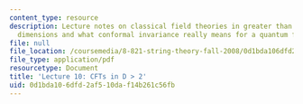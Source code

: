 ```yaml
---
content_type: resource
description: Lecture notes on classical field theories in greater than 2 spacetime
  dimensions and what conformal invariance really means for a quantum field theory.
file: null
file_location: /coursemedia/8-821-string-theory-fall-2008/0d1bda106dfd2af510daf14b261c56fb_lecture10.pdf
file_type: application/pdf
resourcetype: Document
title: 'Lecture 10: CFTs in D > 2'
uid: 0d1bda10-6dfd-2af5-10da-f14b261c56fb
---
```

